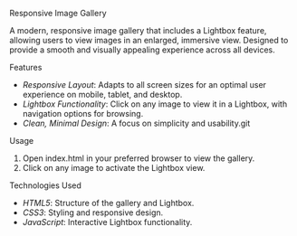 Responsive Image Gallery

A modern, responsive image gallery that includes a Lightbox feature, allowing users to view images in an enlarged, immersive view. Designed to provide a smooth and visually appealing experience across all devices.

Features
- *Responsive Layout*: Adapts to all screen sizes for an optimal user experience on mobile, tablet, and desktop.
- *Lightbox Functionality*: Click on any image to view it in a Lightbox, with navigation options for browsing.
- *Clean, Minimal Design*: A focus on simplicity and usability.git  

Usage
1. Open index.html in your preferred browser to view the gallery.
2. Click on any image to activate the Lightbox view.

 Technologies Used
- *HTML5*: Structure of the gallery and Lightbox.
- *CSS3*: Styling and responsive design.
- *JavaScript*: Interactive Lightbox functionality.

